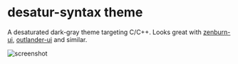 # desatur-syntax theme

A desaturated dark-gray theme targeting C/C++. Looks great with [zenburn-ui](https://atom.io/themes/zenburn-ui), [outlander-ui](https://atom.io/themes/outlander-ui) and similar.

![screenshot](https://cloud.githubusercontent.com/assets/6134003/16816324/dd67ceaa-4956-11e6-886a-4527987d5b0b.png)
